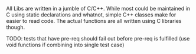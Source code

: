 All Libs are written in a jumble of C/C++. While most could be maintained in C using static declarations and whatnot, simple C++ classes make for easier to read code. The actual functions are all written using C libraries though.






TODO: tests that have pre-req should fail out before pre-req is fulfilled (use void functions if combining into single test case)
